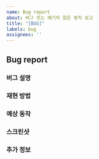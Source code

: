```yaml
---
name: Bug report
about: 버그 또는 예기치 않은 동작 보고
title: "[BUG]"
labels: bug
assignees: ''
---
```


## Bug report

### 버그 설명
<!--버그에 대한 명확하고 간결한 설명.-->

### 재현 방법
<!--버그를 재현하는 단계-->

### 예상 동작
<!--예상한 동작에 대한 명확하고 간결한 설명.-->

### 스크린샷
<!--해당 문제를 설명하는 데 도움이 되는 스크린샷이 있다면 추가.-->

### 추가 정보
<!--문제에 대한 다른 정보 추가.-->
